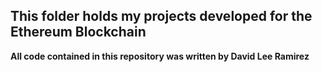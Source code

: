 ## This folder holds my projects developed for the Ethereum Blockchain

**All code contained in this repository was written by David Lee Ramirez**


